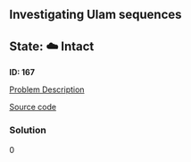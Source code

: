 ## Investigating Ulam sequences

## State: :cloud: **Intact**

**ID: 167**

[Problem Description](https://projecteuler.net/problem=167)

[Source code](main.cpp)

### Solution
0